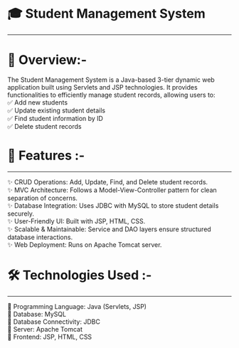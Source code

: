# 🎓 Student Management System
---
# 📌 Overview:-
The Student Management System is a Java-based 3-tier dynamic web application built using Servlets and JSP technologies. It provides functionalities to efficiently manage student records, allowing users to: <br>
✅ Add new students <br>
✅ Update existing student details <br>
✅ Find student information by ID <br>
✅ Delete student records <br>
# 🚀 Features :-
---
✨ CRUD Operations: Add, Update, Find, and Delete student records. <br>
✨ MVC Architecture: Follows a Model-View-Controller pattern for clean separation of concerns. <br>
✨ Database Integration: Uses JDBC with MySQL to store student details securely. <br>
✨ User-Friendly UI: Built with JSP, HTML, CSS. <br>
✨ Scalable & Maintainable: Service and DAO layers ensure structured database interactions. <br>
✨ Web Deployment: Runs on Apache Tomcat server. <br>
# 🛠️ Technologies Used :-
---
🔹 Programming Language: Java (Servlets, JSP) <br>
🔹 Database: MySQL <br>
🔹 Database Connectivity: JDBC <br>
🔹 Server: Apache Tomcat <br>
🔹 Frontend: JSP, HTML, CSS <br>
